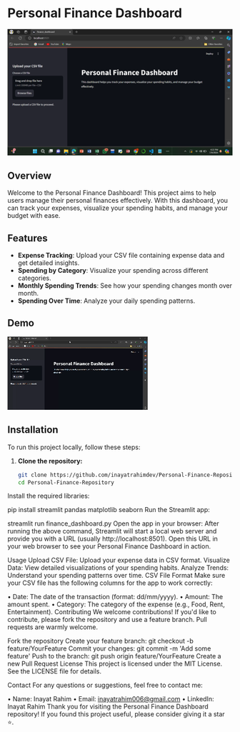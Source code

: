 # Personal Finance Dashboard

![Personal Finance Dashboard](images/finance_dashboard.png)

## Overview

Welcome to the Personal Finance Dashboard! This project aims to help users manage their personal finances effectively. With this dashboard, you can track your expenses, visualize your spending habits, and manage your budget with ease.

## Features

- **Expense Tracking**: Upload your CSV file containing expense data and get detailed insights.
- **Spending by Category**: Visualize your spending across different categories.
- **Monthly Spending Trends**: See how your spending changes month over month.
- **Spending Over Time**: Analyze your daily spending patterns.

## Demo

![Demo gif](dashboard.gif)

## Installation

To run this project locally, follow these steps:

1. **Clone the repository:**
   ```bash
   git clone https://github.com/inayatrahimdev/Personal-Finance-Repository.git
   cd Personal-Finance-Repository
Install the required libraries:


pip install streamlit pandas matplotlib seaborn
Run the Streamlit app:

streamlit run finance_dashboard.py
Open the app in your browser:
After running the above command, Streamlit will start a local web server and provide you with a URL (usually http://localhost:8501). Open this URL in your web browser to see your Personal Finance Dashboard in action.

Usage
Upload CSV File: Upload your expense data in CSV format.
Visualize Data: View detailed visualizations of your spending habits.
Analyze Trends: Understand your spending patterns over time.
CSV File Format
Make sure your CSV file has the following columns for the app to work correctly:

• Date: The date of the transaction (format: dd/mm/yyyy).
• Amount: The amount spent.
• Category: The category of the expense (e.g., Food, Rent, Entertainment).
Contributing
We welcome contributions! If you'd like to contribute, please fork the repository and use a feature branch. Pull requests are warmly welcome.

Fork the repository
Create your feature branch:
git checkout -b feature/YourFeature
Commit your changes:
git commit -m 'Add some feature'
Push to the branch:
git push origin feature/YourFeature
Create a new Pull Request
License
This project is licensed under the MIT License. See the LICENSE file for details.

Contact
For any questions or suggestions, feel free to contact me:

• Name: Inayat Rahim
• Email: inayatrahim006@gmail.com
• LinkedIn: Inayat Rahim
Thank you for visiting the Personal Finance Dashboard repository! If you found this project useful, please consider giving it a star ⭐️.